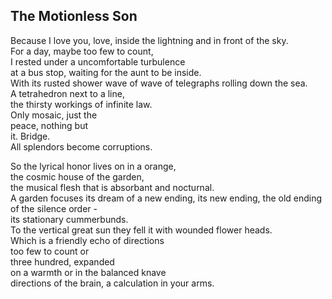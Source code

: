 The Motionless Son
------------------
Because I love you, love, inside the lightning and in front of the sky.  
For a day, maybe too few to count,  
I rested under a uncomfortable turbulence  
at a bus stop, waiting for the aunt to be inside.  
With its rusted shower wave of wave of telegraphs rolling down the sea.  
A tetrahedron next to a line,  
the thirsty workings of infinite law.  
Only mosaic, just the  
peace, nothing but  
it. Bridge.  
All splendors become corruptions.  
  
So the lyrical honor lives on in a orange,  
the cosmic house of the garden,  
the musical flesh that is absorbant and nocturnal.  
A garden focuses its dream of a new ending, its new ending, the old ending of the silence order -  
its stationary cummerbunds.  
To the vertical great sun they fell it with wounded flower heads.  
Which is a friendly echo of directions  
too few to count or  
three hundred, expanded  
on a warmth or in the balanced knave  
directions of the brain, a calculation in your arms.  
